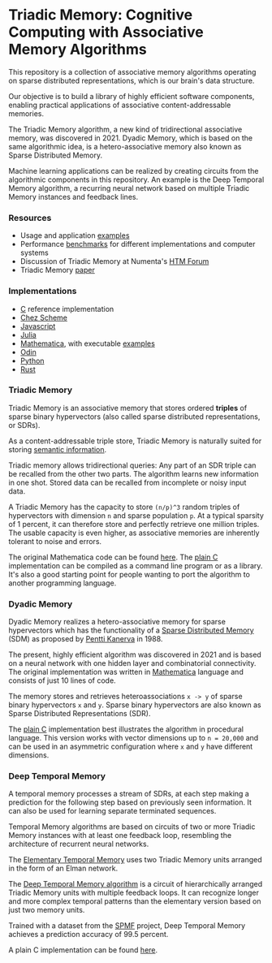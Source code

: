 # Triadic Memory: Cognitive Computing with Associative Memory Algorithms

This repository is a collection of associative memory algorithms operating on sparse distributed representations, which is our brain's data structure.

Our objective is to build a library of highly efficient software components, enabling practical applications of associative content-addressable memories.

The Triadic Memory algorithm, a new kind of tridirectional associative memory, was discovered in 2021. Dyadic Memory, which is based on the same algorithmic idea, is a hetero-associative memory also known as Sparse Distributed Memory. 

Machine learning applications can be realized by creating circuits from the algorithmic components in this repository. An example
is the Deep Temporal Memory algorithm, a recurring neural network based on multiple Triadic Memory instances and feedback lines.

### Resources

- Usage and application [examples](Examples)
- Performance [benchmarks](Benchmarks.md) for different implementations and computer systems
- Discussion of Triadic Memory at Numenta's [HTM Forum](https://discourse.numenta.org/t/triadic-memory-a-fundamental-algorithm-for-cognitive-computing/9763)
- Triadic Memory [paper](https://github.com/PeterOvermann/Writings/blob/main/TriadicMemory.pdf)


### Implementations 

- [C](C) reference implementation
- [Chez Scheme](ChezScheme)
- [Javascript](Javascript)
- [Julia](Julia)
- [Mathematica](Mathematica), with executable [examples](Mathematica/Notebooks)
- [Odin](Odin)
- [Python](Python)
- [Rust](https://gitlab.com/nebkor/triadic-rust/)



### Triadic Memory

Triadic Memory is an associative memory that stores ordered **triples** of sparse binary hypervectors (also called sparse distributed representations, or SDRs).

As a content-addressable triple store, Triadic Memory is naturally suited for storing [semantic information](Examples/Triadic%20Memory%20-%20Semantic%20Triples%20and%20Analogies.pdf).

Triadic memory allows tridirectional queries: Any part of an SDR triple can be recalled from the other two parts. The algorithm learns new information in one shot. Stored data can be recalled from incomplete or noisy input data.

A Triadic Memory has the capacity to store `(n/p)^3` random triples of hypervectors with dimension `n` and sparse population `p`. At a typical sparsity of 1 percent, it can therefore store and perfectly retrieve one million triples. The usable capacity is even higher, as associative memories are inherently tolerant to noise and errors.

The original Mathematica code can be found [here](Mathematica/triadicmemory.m). The [plain C](C/triadicmemory.c) implementation can be compiled as a command line program or as a library. It's also a good starting point for people wanting to port the algorithm to another programming language.


### Dyadic Memory

Dyadic Memory realizes a hetero-associative memory for sparse hypervectors which has the functionality
of a [Sparse Distributed Memory](https://en.wikipedia.org/wiki/Sparse_distributed_memory) (SDM) as proposed by [Pentti Kanerva](https://en.wikipedia.org/wiki/Pentti_Kanerva) in 1988.

The present, highly efficient algorithm was discovered in 2021 and is based on a neural network with one hidden layer and combinatorial connectivity.
The original implementation was written in [Mathematica](Mathematica/dyadicmemory.m) language and consists of just 10 lines of code. 

The memory stores and retrieves heteroassociations `x -> y` of sparse binary hypervectors `x` and `y`.
Sparse binary hypervectors are also known as Sparse Distributed Representations (SDR).

The [plain C](C/triadicmemory.c) implementation best illustrates the algorithm in procedural language. This version works with vector dimensions up to `n = 20,000` and can be used in an asymmetric configuration where `x` and `y` have different dimensions.



### Deep Temporal Memory

A temporal memory processes a stream of SDRs, at each step making a prediction for the following step based on previously seen information.
It can also be used for learning separate terminated sequences.

Temporal Memory algorithms are based on circuits of two or more Triadic Memory instances with at least one feedback loop, resembling the architecture of recurrent neural networks. 

The [Elementary Temporal Memory](Examples/Temporal%20Memory%20Elementary%20Algorithm.pdf) uses two Triadic Memory units arranged in the form of an Elman network.

The [Deep Temporal Memory algorithm](Examples/Deep%20Temporal%20Memory%20-%20Introduction.pdf) is a circuit of hierarchically arranged Triadic Memory units with multiple feedback loops. It can recognize longer and more complex temporal patterns than the elementary version based on just two memory units. 

Trained with a dataset from the [SPMF](Examples/Deep%20Temporal%20Memory%20-%20SPMF%20Sequence%20Example.pdf) project, Deep Temporal Memory achieves a prediction accuracy of 99.5 percent.

A plain C implementation can be found [here](C/deeptemporalmemory.c).

